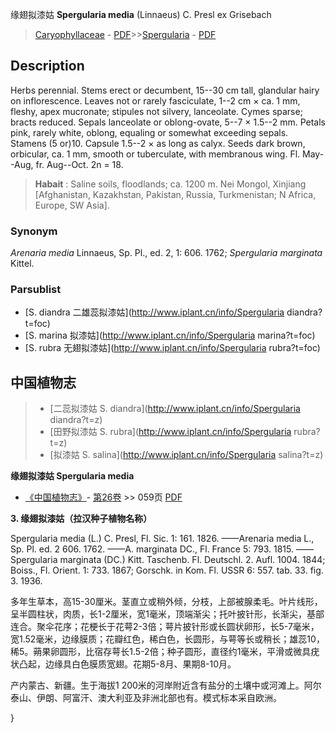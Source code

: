 缘翅拟漆姑 **Spergularia media** (Linnaeus) C. Presl ex Grisebach

> [Caryophyllaceae](http://www.iplant.cn/info/Caryophyllaceae?t=foc) - [PDF](http://www.iplant.cn/foc/pdf/Caryophyllaceae.pdf)>>[Spergularia](http://www.iplant.cn/info/Spergularia?t=foc) - [PDF](http://www.iplant.cn/foc/pdf/Spergularia.pdf)

## Description

Herbs perennial. Stems erect or decumbent, 15--30 cm tall, glandular hairy on inflorescence. Leaves not or rarely fasciculate, 1--2 cm × ca. 1 mm, fleshy, apex mucronate; stipules not silvery, lanceolate. Cymes sparse; bracts reduced. Sepals lanceolate or oblong-ovate, 5--7 × 1.5--2 mm. Petals pink, rarely white, oblong, equaling or somewhat exceeding sepals. Stamens (5 or)10. Capsule 1.5--2 × as long as calyx. Seeds dark brown, orbicular, ca. 1 mm, smooth or tuberculate, with membranous wing. Fl. May--Aug, fr. Aug--Oct. 2n = 18.


> **Habait** : 
> Saline soils, floodlands; ca. 1200 m. Nei Mongol, Xinjiang [Afghanistan, Kazakhstan, Pakistan, Russia, Turkmenistan; N Africa, Europe, SW Asia].

### Synonym
*Arenaria media* Linnaeus, Sp. Pl., ed. 2, 1: 606. 1762; *Spergularia marginata* Kittel.



### Parsublist

* [S.  diandra  二雄蕊拟漆姑](http://www.iplant.cn/info/Spergularia diandra?t=foc)
* [S.  marina  拟漆姑](http://www.iplant.cn/info/Spergularia marina?t=foc)
* [S.  rubra  无翅拟漆姑](http://www.iplant.cn/info/Spergularia rubra?t=foc)

## 中国植物志

> * [二蕊拟漆姑  S.  diandra](http://www.iplant.cn/info/Spergularia diandra?t=z)
> * [田野拟漆姑  S.  rubra](http://www.iplant.cn/info/Spergularia rubra?t=z)
> * [拟漆姑  S.  salina](http://www.iplant.cn/info/Spergularia salina?t=z)


**缘翅拟漆姑 Spergularia media**

* [《中国植物志》](http://www.iplant.cn/frps)- [第26卷](http://www.iplant.cn/frps/vol/26) >> 059页 [PDF](http://www.iplant.cn/frps/pdf/26/059.pdf)

**3. 缘翅拟漆姑（拉汉种子植物名称）**

Spergularia media (L.) C. Presl, Fl. Sic. 1: 161. 1826. ——Arenaria media L., Sp. Pl. ed. 2 606. 1762. ——A. marginata DC., Fl. France 5: 793. 1815. ——Spergularia marginata (DC.) Kitt. Taschenb. Fl. Deutschl. 2. Aufl. 1004. 1844; Boiss., Fl. Orient. 1: 733. 1867; Gorschk. in Kom. Fl. USSR 6: 557. tab. 33. fig. 3. 1936.

多年生草本，高15-30厘米。茎直立或稍外倾，分枝，上部被腺柔毛。叶片线形，呈半圆柱状，肉质，长1-2厘米，宽1毫米，顶端渐尖；托叶披针形，长渐尖，基部连合。聚伞花序；花梗长于花萼2-3倍；萼片披针形或长圆状卵形，长5-7毫米，宽1.52毫米，边缘膜质；花瓣红色，稀白色，长圆形，与萼等长或稍长；雄蕊10，稀5。蒴果卵圆形，比宿存萼长1.5-2倍；种子圆形，直径约1毫米，平滑或微具疣状凸起，边缘具白色膜质宽翅。花期5-8月、果期8-10月。

产内蒙古、新疆。生于海拔1 200米的河岸附近含有盐分的土壤中或河滩上。阿尔泰山、伊朗、阿富汗、澳大利亚及非洲北部也有。模式标本采自欧洲。



}